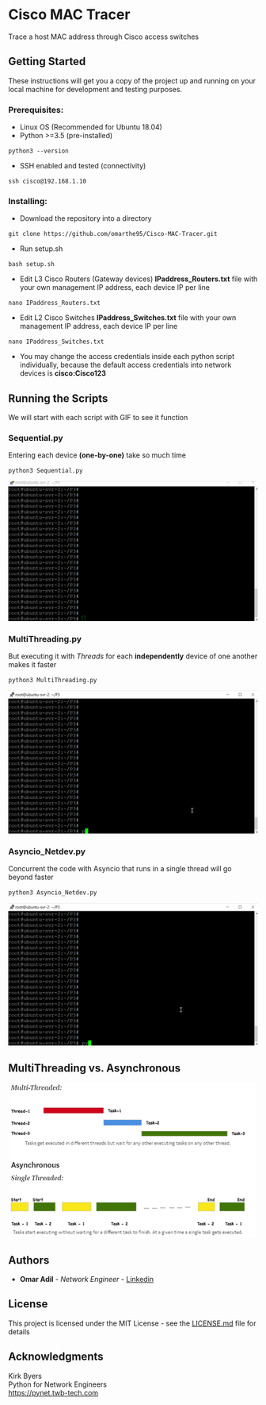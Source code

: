 # Cisco MAC Tracer
Trace a host MAC address through Cisco access switches



## Getting Started

These instructions will get you a copy of the project up and running on your local machine for development and testing purposes.



### Prerequisites:

* Linux OS (Recommended for Ubuntu 18.04)
* Python >=3.5 (pre-installed)
```
python3 --version
```

     
* SSH enabled and tested (connectivity)
```
ssh cisco@192.168.1.10
```

     
     
### Installing:

* Download the repository into a directory
```
git clone https://github.com/omarthe95/Cisco-MAC-Tracer.git
```

* Run setup.sh
```
bash setup.sh
```

* Edit L3 Cisco Routers (Gateway devices) **IPaddress_Routers.txt** file with your own management IP address, each device IP per line
```
nano IPaddress_Routers.txt
```

* Edit L2 Cisco Switches **IPaddress_Switches.txt** file with your own management IP address, each device IP per line
```
nano IPaddress_Switches.txt
```
* You may change the access credentials inside each python script individually, because the default access credentials into network devices is **cisco:Cisco123**




## Running the Scripts

We will start with each script with GIF to see it function



### Sequential.py

Entering each device **(one-by-one)** take so much time  

```
python3 Sequential.py
```
<img src="https://github.com/omarthe95/Resources/blob/master/Sequential.gif">

### MultiThreading.py

But executing it with *Threads* for each **independently** device of one another makes it faster

```
python3 MultiThreading.py
```
<img src="https://github.com/omarthe95/Resources/blob/master/MultiThreading.gif">

### Asyncio_Netdev.py

Concurrent the code with Asyncio that runs in a single thread will go beyond faster

```
python3 Asyncio_Netdev.py
```
<img src="https://github.com/omarthe95/Resources/blob/master/NetDev.gif">

## MultiThreading vs. Asynchronous
<img src="https://github.com/omarthe95/Resources/blob/master/vs1.png" width="500" height="312">





## Authors

* **Omar Adil** - *Network Engineer* - [Linkedin](https://www.linkedin.com/in/omar-adil-67218a134/)



## License

This project is licensed under the MIT License - see the [LICENSE.md](LICENSE.md) file for details


## Acknowledgments

Kirk Byers  
Python for Network Engineers  
https://pynet.twb-tech.com  

